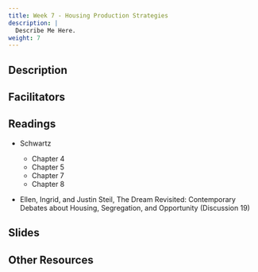 ```yaml
---
title: Week 7 - Housing Production Strategies
description: |
  Describe Me Here.
weight: 7
---
```

## Description
## Facilitators
## Readings
* Schwartz
  - Chapter 4
  - Chapter 5
  - Chapter 7
  - Chapter 8

* Ellen, Ingrid, and Justin Steil, The Dream Revisited: Contemporary Debates about Housing, Segregation, and Opportunity (Discussion 19) &nbsp;<i class="fas fa-cloud-download-alt"></i>

## Slides
## Other Resources
